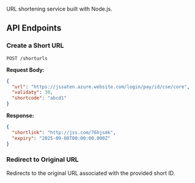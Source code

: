 

URL shortening service built with Node.js.


## API Endpoints

### Create a Short URL

```
POST /shorturls
```

**Request Body:**
```json
{
  "url": "https://jssaten.azure.website.com/login/pay/id/cse/core",
  "validaty": 30,
  "shortcode": "abcd1"
}
```

**Response:**
```json
{
  "shortlink": "http://jss.com/76hjsmk",
  "expiry": "2025-09-08T00:00:00.000Z"
}
```

### Redirect to Original URL


Redirects to the original URL associated with the provided short ID.



